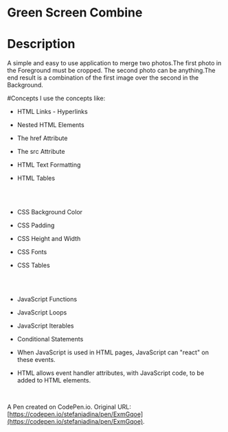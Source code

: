 # Green Screen Combine
# Description 
A simple and easy to use application to merge two photos.The first photo in the Foreground must be cropped. The second photo can be anything.The end result is a combination of the first image over the second in the Background.

#Concepts
I use the concepts like:

- HTML Links - Hyperlinks

- Nested HTML Elements

- The href Attribute

- The src Attribute

- HTML Text Formatting

- HTML Tables

<br/>
<br/>

- CSS Background Color

- CSS Padding

- CSS Height and Width

- CSS Fonts

- CSS Tables

<br/>
<br/>

- JavaScript Functions

- JavaScript Loops

- JavaScript Iterables

- Conditional Statements

- When JavaScript is used in HTML pages, JavaScript can "react" on these events.

- HTML allows event handler attributes, with JavaScript code, to be added to HTML elements.

<br/>


A Pen created on CodePen.io. Original URL: [https://codepen.io/stefaniadina/pen/ExmGqoe](https://codepen.io/stefaniadina/pen/ExmGqoe).


